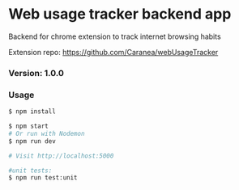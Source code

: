 # Web usage tracker backend app

Backend for chrome extension to track internet browsing habits

Extension repo: https://github.com/Caranea/webUsageTracker

### Version: 1.0.0

### Usage

```sh
$ npm install
```

```sh
$ npm start
# Or run with Nodemon
$ npm run dev

# Visit http://localhost:5000

#unit tests:
$ npm run test:unit
```